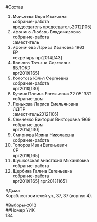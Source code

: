 #Состав  
1. Моисеева Вера Ивановна  
    собрание-работа  
    председатель председатель2012[105]  
2. Афонина Любовь Владимировна  
    собрание-работа  
    заместитель  
3. Афоничева Лариса Ивановна 1962  
    ЕР  
    секретарь прг2014[143]  
4. Волкова Татьяна Сергеевна  
    ЯБЛОКО  
    прг2019[165]  
5. Колотова Юлия Сергеевна  
    собрание-работа  
    прг2018[130]  
6. Кузина Полина Евгеньевна 22.05.1982  
    собрание-дом  
7. Пенькова Лариса Емельяновна  
    ЛДПР  
    заместитель2012[105]  
8. Семченко Виктория Викторовна 1969  
    собрание-дом  
    прг2014[130]  
9. Смирнова Ирина Николаевна  
    собрание-работа  
10. Топоров Иван Евгеньевич  
    СР  
    прг2019[165]  
11. Шушковская Анастасия Михайловна  
    собрание-работа  
12. Щербина Галина Евгеньевна  
    собрание-работа  
    прг2019[165] прг2018[165]  
  
#Дома  
Кораблестроителей ул.,     37, 37 (корпус 4).  
  
#Выборы-2012  
##Номер УИК  
134  
